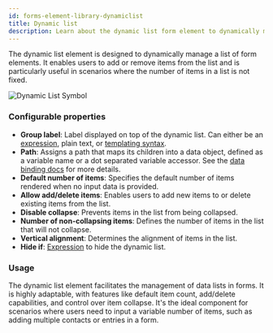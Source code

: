 ```yaml
---
id: forms-element-library-dynamiclist
title: Dynamic list
description: Learn about the dynamic list form element to dynamically manage a list of form elements
---
```


The dynamic list element is designed to dynamically manage a list of form elements. It enables users to add or remove items from the list and is particularly useful in scenarios where the number of items in a list is not fixed.

![Dynamic List Symbol](/img/form-icons/form-dynamiclist.svg)

### Configurable properties

- **Group label**: Label displayed on top of the dynamic list. Can either be an [expression](../../feel/language-guide/feel-expressions-introduction.md), plain text, or [templating syntax](../configuration/forms-config-templating-syntax.md).
- **Path**: Assigns a path that maps its children into a data object, defined as a variable name or a dot separated variable accessor. See the [data binding docs](../configuration/forms-config-data-binding.md) for more details.
- **Default number of items**: Specifies the default number of items rendered when no input data is provided.
- **Allow add/delete items**: Enables users to add new items to or delete existing items from the list.
- **Disable collapse**: Prevents items in the list from being collapsed.
- **Number of non-collapsing items**: Defines the number of items in the list that will not collapse.
- **Vertical alignment**: Determines the alignment of items in the list.
- **Hide if**: [Expression](../../feel/language-guide/feel-expressions-introduction.md) to hide the dynamic list.

### Usage

The dynamic list element facilitates the management of data lists in forms. It is highly adaptable, with features like default item count, add/delete capabilities, and control over item collapse. It's the ideal component for scenarios where users need to input a variable number of items, such as adding multiple contacts or entries in a form.
